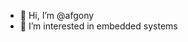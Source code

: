 - 👋 Hi, I’m @afgony
- 👀 I’m interested in embedded systems


<!---
afgony/afgony is a ✨ special ✨ repository because its `README.md` (this file) appears on your GitHub profile.
You can click the Preview link to take a look at your changes.
--->
